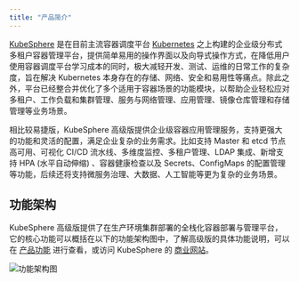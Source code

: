 ```yaml
---
title: "产品简介"
---
```


[KubeSphere](https://kubesphere.io) 是在目前主流容器调度平台 [Kubernetes](https://kubernetes.io) 之上构建的企业级分布式多租户容器管理平台，提供简单易用的操作界面以及向导式操作方式，在降低用户使用容器调度平台学习成本的同时，极大减轻开发、测试、运维的日常工作的复杂度，旨在解决 Kubernetes 本身存在的存储、网络、安全和易用性等痛点。除此之外，平台已经整合并优化了多个适用于容器场景的功能模块，以帮助企业轻松应对多租户、工作负载和集群管理、服务与网络管理、应用管理、镜像仓库管理和存储管理等业务场景。

相比较易捷版，KubeSphere 高级版提供企业级容器应用管理服务，支持更强大的功能和灵活的配置，满足企业复杂的业务需求。比如支持 Master 和 etcd 节点高可用、可视化 CI/CD 流水线、多维度监控、多租户管理、LDAP 集成、新增支持 HPA (水平自动伸缩) 、容器健康检查以及 Secrets、ConfigMaps 的配置管理等功能，后续还将支持微服务治理、大数据、人工智能等更为复杂的业务场景。

## 功能架构

KubeSphere 高级版提供了在生产环境集群部署的全栈化容器部署与管理平台，它的核心功能可以概括在以下的功能架构图中，了解高级版的具体功能说明，可以在 [产品功能](../features) 进行查看，或访问 KubeSphere 的 [商业网站](https://kubesphere.qingcloud.com/)。

![功能架构图](/feature-architecture-copy.svg)